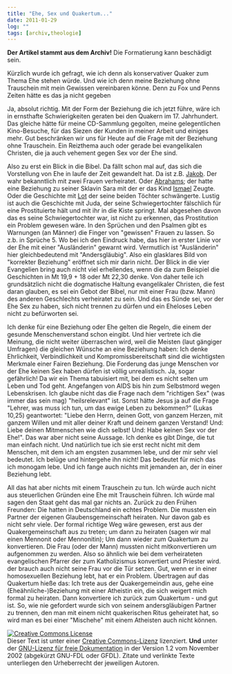 ```yaml
---
title: "Ehe, Sex und Quakertum..."
date: 2011-01-29
log: ""
tags: [archiv,theologie]
---
```

**Der Artikel stammt aus dem Archiv!** Die Formatierung kann beschädigt sein.

Kürzlich wurde ich gefragt, wie ich denn als konservativer Quaker zum Thema Ehe stehen würde. Und wie ich denn meine Beziehung ohne Trauschein mit mein Gewissen vereinbaren könne. Denn zu Fox und Penns Zeiten hätte es das ja nicht gegeben

Ja, absolut richtig. Mit der Form der Beziehung die ich jetzt führe, wäre ich in ernsthafte Schwierigkeiten geraten bei den Quakern im 17. Jahrhundert. Das gleiche hätte für meine CD-Sammlung gegolten, meine gelegentlichen Kino-Besuche, für das Siezen der Kunden in meiner Arbeit und einiges mehr. Gut beschränken wir uns für Heute auf die Frage mit der Beziehung ohne Trauschein. Ein Reizthema auch oder gerade bei evangelikalen Christen, die ja auch vehement gegen Sex vor der Ehe sind.

Also zu erst ein Blick in die Bibel. Da fällt schon mal auf, das sich die Vorstellung von Ehe in laufe der Zeit gewandelt hat. Da ist z.B. <a href="http://de.wikipedia.org/wiki/Jakob_%28Patriarch%29">Jakob</a>. Der wahr bekanntlich mit zwei Frauen verheiratet. Oder <a href="http://de.wikipedia.org/wiki/Ismael">Abrahams</a>; der hatte eine Beziehung zu seiner Sklavin Sara mit der er das Kind <a href="http://de.wikipedia.org/wiki/Ismael">Ismael</a> Zeugte. Oder die Geschichte mit <a href="http://de.wikipedia.org/wiki/Lot_%28Altes_Testament%29">Lot</a> der seine beiden Töchter schwängerte. Lustig ist auch die Geschichte mit Juda, der seine Schwiegertochter fälschlich für eine Prostituierte hält und mit ihr in die Kiste springt. Mal abgesehen davon das es seine Schwiegertochter war, ist nicht zu erkennen, das Prostitution ein Problem gewesen wäre. In den Sprüchen und den Psalmen gibt es Warnungen (an Männer) die Finger von "gewissen" Frauen zu lassen. So z.b. in Sprüche 5. Wo bei ich den Eindruck habe, das hier in erster Linie vor der Ehe mit einer "Ausländerin" gewarnt wird. Vermutlich ist "Ausländerin" hier gleichbedeutend mit "Andersgläubig". Also ein glasklares Bild von "korrekter Beziehung" eröffnet sich mir darin nicht. Der Blick in die vier Evangelien bring auch nicht viel erhellendes, wenn die da zum Beispiel die Geschichten in Mt 19,9 + 18 oder Mt 22,30 denke. Von daher teile ich grundsätzlich nicht die dogmatische Haltung evangelikaler Christen, die fest daran glauben, es sei ein Gebot der Bibel, nur mit einer Frau (bzw. Mann) des anderen Geschlechts verheiratet zu sein. Und das es Sünde sei, vor der Ehe Sex zu haben, sich nicht trennen zu dürfen und ein Eheloses Leben nicht zu befürworten sei.


Ich denke für eine Beziehung oder Ehe gelten die Regeln, die einem der gesunde Menschenverstand schon eingibt. Und hier vertrete ich die Meinung, die nicht weiter überraschen wird, weil die Meisten (laut gängiger Umfragen) die gleichen Wünsche an eine Beziehung haben: Ich denke Ehrlichkeit, Verbindlichkeit und Kompromissbereitschaft sind die wichtigsten Merkmale einer Fairen Beziehung. Die Forderung das junge Menschen vor der Ehe keinen Sex haben dürfen ist völlig unrealistisch. Ja, sogar gefährlich! Da wir ein Thema tabuisiert mit, bei dem es nicht selten um Leben und Tod geht. Angefangen von AIDS bis hin zum Selbstmord wegen Lebenskrisen. Ich glaube nicht das die Frage nach dem "richtigen Sex" (was immer das sein mag) "heilsrelevant" ist. Sonst hätte Jesus ja auf die Frage "Lehrer, was muss ich tun, um das ewige Leben zu bekommen?" (Lukas 10,25) geantwortet: "Liebe den Herrn, deinen Gott, von ganzem Herzen, mit ganzem Willen und mit aller deiner Kraft und deinem ganzen Verstand! Und: Liebe deinen Mitmenschen wie dich selbst! Und: Habe keinen Sex vor der Ehe!". Das war aber nicht seine Aussage. Ich denke es gibt Dinge, die tut man einfach nicht. Und natürlich tue ich sie erst recht nicht mit dem Menschen, mit dem ich am engsten zusammen lebe, und der mir sehr viel bedeutet. Ich belüge und hintergehe ihn nicht! Das bedeutet für mich das ich monogam lebe. Und ich fange auch nichts mit jemanden an, der in einer Beziehung lebt. 


All das hat aber nichts mit einem Trauschein zu tun. Ich würde auch nicht aus steuerlichen Gründen eine Ehe mit Trauschein führen. Ich würde mal sagen den Staat geht das mal gar nichts an. Zurück zu den Frühen Freunden: Die hatten in Deutschland ein echtes Problem. Die mussten ein Partner der eigenen Glaubensgemeinschaft heiraten. Nur davon gab es nicht sehr viele. Der formal richtige Weg wäre gewesen, erst aus der Quakergemeinschaft aus zu treten; um dann zu heiraten (sagen wir mal einen Mennonit oder Mennonitin); Um dann wieder zum Quakertum zu konvertieren. Die Frau (oder der Mann) mussten nicht mitkonvertieren um aufgenommen zu werden. Also so ähnlich wie bei dem verheirateten evangelischen Pfarrer der zum Katholizismus konvertiert und Priester wird. der brauch auch nicht seine Frau vor die Tür setzen. Gut, wenn er in einer homosexuellen Beziehung lebt, hat er ein Problem. Übertragen auf das Quakertum hieße das: Ich trete aus der Quakergemeindin aus, gehe eine (Eheähnliche-)Beziehung mit einer Atheistin ein, die sich weigert mich formal zu heiraten. Dann konvertiere ich zurück zum Quakertum - und gut ist. So, wie nie gefordert wurde sich von seinem andersgläubigen Partner zu trennen, den man mit einem nicht quakerischen Ritus geheiratet hat, so wird man es bei einer "Mischehe" mit einem Atheisten auch nicht können.  



<a rel="license" href="http://creativecommons.org/licenses/by-sa/3.0/de/"><img alt="Creative Commons License" style="border-width: 0pt;" src="http://i.creativecommons.org/l/by-sa/3.0/de/88x31.png" /></a><br />
Dieser <span xmlns:dc="http://purl.org/dc/elements/1.1/" href="http://purl.org/dc/dcmitype/Text" rel="dc:type">Text</span> ist unter einer <a rel="license" href="http://creativecommons.org/licenses/by-sa/3.0/de/">Creative Commons-Lizenz</a> lizenziert. **Und** unter der <a href="http://de.wikipedia.org/wiki/GFDL">GNU-Lizenz f&uuml;r freie Dokumentation</a> in der Version 1.2 vom November 2002 (abgek&uuml;rzt GNU-FDL oder GFDL). Zitate und verlinkte Texte unterliegen den Urheberrecht der jeweiligen Autoren.
 

